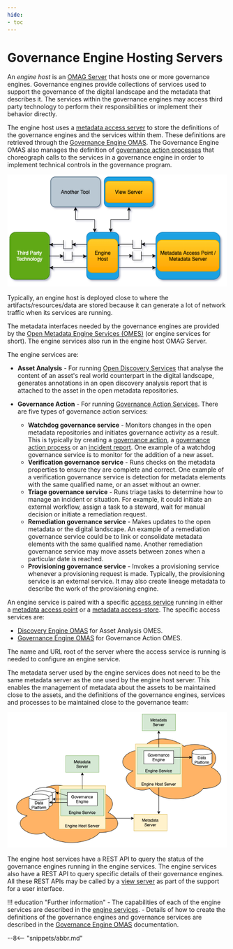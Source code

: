 ```yaml
---
hide:
- toc
---
```


<!-- SPDX-License-Identifier: CC-BY-4.0 -->
<!-- Copyright Contributors to the Egeria project 2020. -->

# Governance Engine Hosting Servers

An *engine host* is an [OMAG Server](/egeria-docs/concepts/omag-server) that hosts one or more governance engines. Governance engines provide collections of services used to support the governance of the digital landscape and the metadata that describes it. The services within the governance engines may access third party technology to perform their responsibilities or implement their behavior directly.

The engine host uses a [metadata access server](/egeria-docs/concepts/metadata-access-server) to store the definitions of the governance engines and the services within them. These definitions are retrieved through the [Governance Engine OMAS](/egeria-docs/services/omas/governance-engine). The Governance Engine OMAS also manages the definition of [governance action processes](../../../access-services/governance-engine/docs/concepts/governance-action-process.md) that choreograph calls to the services in a governance engine in order to implement technical controls in the governance program.

![Engine host in an OMAG Server ecosystem](engine-host.png)

Typically, an engine host is deployed close to where the artifacts/resources/data are stored because it can generate a lot of network traffic when its services are running.

The metadata interfaces needed by the governance engines are provided by the [Open Metadata Engine Services (OMES)](/egeria-docs/services/omes) (or engine services for short). The engine services also run in the engine host OMAG Server.

The engine services are:

- **Asset Analysis** - For running [Open Discovery Services](/egeria-docs/concepts/open-discovery-service) that analyse the content of an asset's real world counterpart in the digital landscape, generates annotations in an open discovery analysis report that is attached to the asset in the open metadata repositories.

- **Governance Action** - For running [Governance Action Services](/egeria-docs/concepts/governance-action-service). There are five types of governance action services:
    - **Watchdog governance service** - Monitors changes in the open metadata repositories and initiates governance activity as a result. This is typically by creating a [governance action](/egeria-docs/frameworks/gaf/#governance-action), a [governance action process](/egeria-docs/frameworks/gaf/#governance-action-process) or an [incident report](/egeria-docs/frameworks/gaf/#incident-report). One example of a watchdog governance service is to monitor for the addition of a new asset.
    - **Verification governance service** - Runs checks on the metadata properties to ensure they are complete and correct. One example of a verification governance service is detection for metadata elements with the same qualified name, or an asset without an owner.
    - **Triage governance service** - Runs triage tasks to determine how to manage an incident or situation. For example, it could initiate an external workflow, assign a task to a steward, wait for manual decision or initiate a remediation request.
    - **Remediation governance service** - Makes updates to the open metadata or the digital landscape. An example of a remediation governance service could be to link or consolidate metadata elements with the same qualified name. Another remediation governance service may move assets between zones when a particular date is reached.
    - **Provisioning governance service** - Invokes a provisioning service whenever a provisioning request is made. Typically, the provisioning service is an external service. It may also create lineage metadata to describe the work of the provisioning engine.

An engine service is paired with a specific [access service](/egeria-docs/services/omas) running in either a [metadata access point](/egeria-docs/concepts/metadata-access-point) or a [metadata access-store](/egeria-docs/concepts//egeria-docs/concepts/metadata-access-store). The specific access services are:

- [Discovery Engine OMAS](/egeria-docs/services/omas/discovery-engine/overview) for Asset Analysis OMES.
- [Governance Engine OMAS](/egeria-docs/services/omas/governance-engine/overview) for Governance Action OMES.

The name and URL root of the server where the access service is running is needed to configure an engine service.

The metadata server used by the engine services does not need to be the same metadata server as the one used by the engine host server. This enables the management of metadata about the assets to be maintained close to the assets, and the definitions of the governance engines, services and processes to be maintained close to the governance team:

![Distribution of metadata managed by the engine host](distributed-engine-services-config.png)

The engine host services have a REST API to query the status of the governance engines running in the engine services. The engine services also have a REST API to query specific details of their governance engines. All these REST APIs may be called by a [view server](view-server.md) as part of the support for a user interface.

!!! education "Further information"
    - The capabilities of each of the engine services are described in the [engine services](/egeria-docs/services/omes).
    - Details of how to create the definitions of the governance engines and governance services are described in the [Governance Engine OMAS](/egeria-docs/services/omas/governance-engine/overview) documentation.

--8<-- "snippets/abbr.md"
